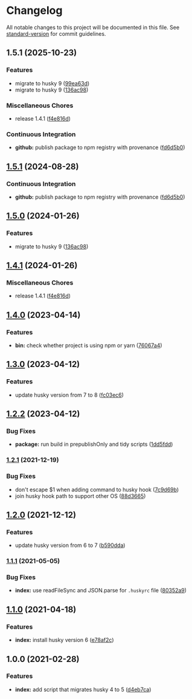 # Changelog

All notable changes to this project will be documented in this file. See [standard-version](https://github.com/conventional-changelog/standard-version) for commit guidelines.

## 1.5.1 (2025-10-23)


### Features

* migrate to husky 9 ([99ea63d](https://github.com/remarkablemark/husky-4-to-5/commit/99ea63db5b37ace29ccf3b57e6eebf70f2144b95))
* migrate to husky 9 ([136ac98](https://github.com/remarkablemark/husky-4-to-5/commit/136ac985353fb8bc4842431b15dfc34692d23da6))


### Miscellaneous Chores

* release 1.4.1 ([f4e816d](https://github.com/remarkablemark/husky-4-to-5/commit/f4e816d1e3d582833f5f02567e161b0d32701198))


### Continuous Integration

* **github:** publish package to npm registry with provenance ([fd6d5b0](https://github.com/remarkablemark/husky-4-to-5/commit/fd6d5b0a190b5f9d8bc865fc62ca57e9e056ac5f))

## [1.5.1](https://github.com/remarkablemark/husky-4-to-5/compare/v1.5.0...v1.5.1) (2024-08-28)


### Continuous Integration

* **github:** publish package to npm registry with provenance ([fd6d5b0](https://github.com/remarkablemark/husky-4-to-5/commit/fd6d5b0a190b5f9d8bc865fc62ca57e9e056ac5f))

## [1.5.0](https://github.com/remarkablemark/husky-4-to-5/compare/v1.4.1...v1.5.0) (2024-01-26)


### Features

* migrate to husky 9 ([136ac98](https://github.com/remarkablemark/husky-4-to-5/commit/136ac985353fb8bc4842431b15dfc34692d23da6))

## [1.4.1](https://github.com/remarkablemark/husky-4-to-5/compare/v1.4.0...v1.4.1) (2024-01-26)

### Miscellaneous Chores

- release 1.4.1 ([f4e816d](https://github.com/remarkablemark/husky-4-to-5/commit/f4e816d1e3d582833f5f02567e161b0d32701198))

## [1.4.0](https://github.com/remarkablemark/husky-4-to-5/compare/v1.3.0...v1.4.0) (2023-04-14)

### Features

- **bin:** check whether project is using npm or yarn ([76067a4](https://github.com/remarkablemark/husky-4-to-5/commit/76067a4075817e5eb14b9d39b0edcb4283567420))

## [1.3.0](https://github.com/remarkablemark/husky-4-to-5/compare/v1.2.2...v1.3.0) (2023-04-12)

### Features

- update husky version from 7 to 8 ([fc03ec6](https://github.com/remarkablemark/husky-4-to-5/commit/fc03ec6420578598a01069dc3ae0c83f5b39a204))

## [1.2.2](https://github.com/remarkablemark/husky-4-to-5/compare/v1.2.1...v1.2.2) (2023-04-12)

### Bug Fixes

- **package:** run build in prepublishOnly and tidy scripts ([1dd5fdd](https://github.com/remarkablemark/husky-4-to-5/commit/1dd5fdd525edacf5e349237282d645c9dbc1adb9))

### [1.2.1](https://www.github.com/remarkablemark/husky-4-to-5/compare/v1.2.0...v1.2.1) (2021-12-19)

### Bug Fixes

- don't escape $1 when adding command to husky hook ([7c9d69b](https://www.github.com/remarkablemark/husky-4-to-5/commit/7c9d69ba980a36b421fb8c313690a92286d71543))
- join husky hook path to support other OS ([88d3665](https://www.github.com/remarkablemark/husky-4-to-5/commit/88d3665f71d49b583fdd2441d8bc2c326157cb96))

## [1.2.0](https://www.github.com/remarkablemark/husky-4-to-5/compare/v1.1.1...v1.2.0) (2021-12-12)

### Features

- update husky version from 6 to 7 ([b590dda](https://www.github.com/remarkablemark/husky-4-to-5/commit/b590dda3c776e0ea8ddbbddf8d939862e1e95b6d))

### [1.1.1](https://github.com/remarkablemark/husky-4-to-5/compare/v1.1.0...v1.1.1) (2021-05-05)

### Bug Fixes

- **index:** use readFileSync and JSON.parse for `.huskyrc` file ([80352a9](https://github.com/remarkablemark/husky-4-to-5/commit/80352a911d2cc175c155421a8a63254f7482458e))

## [1.1.0](https://github.com/remarkablemark/husky-4-to-5/compare/v1.0.0...v1.1.0) (2021-04-18)

### Features

- **index:** install husky version 6 ([e78af2c](https://github.com/remarkablemark/husky-4-to-5/commit/e78af2c59d379bfcee99f199e59b0d319ca85cca))

## 1.0.0 (2021-02-28)

### Features

- **index:** add script that migrates husky 4 to 5 ([d4eb7ca](https://github.com/remarkablemark/husky-4-to-5/commit/d4eb7ca0b42c9846ab7936567717cfc35bbaa819))
